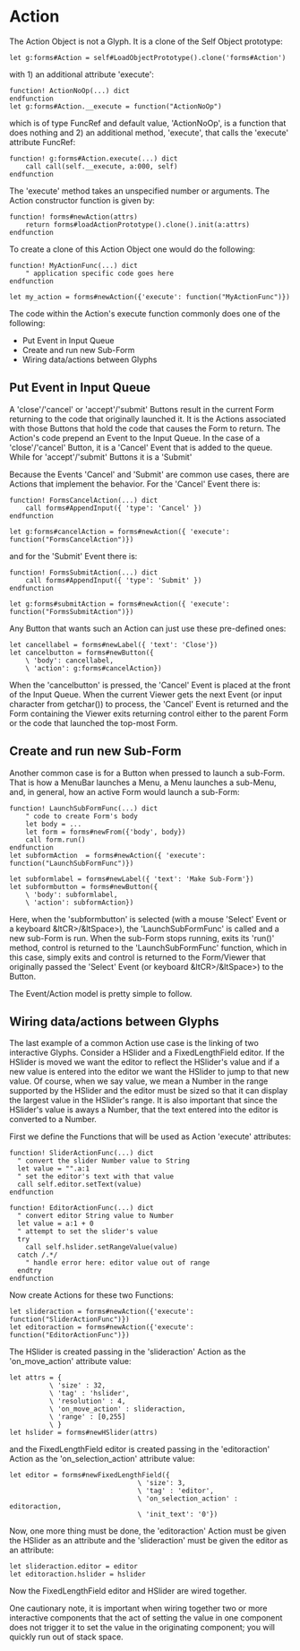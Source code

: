 # Action

The Action Object is not a Glyph. It is a clone of the Self Object
prototype:

    let g:forms#Action = self#LoadObjectPrototype().clone('forms#Action')

with 1) an additional attribute 'execute':

    function! ActionNoOp(...) dict
    endfunction
    let g:forms#Action.__execute = function("ActionNoOp")

which is of type FuncRef and default value, 'ActionNoOp', is a function
that does nothing and 2) an additional method, 'execute', that calls
the 'execute' attribute FuncRef:

    function! g:forms#Action.execute(...) dict
        call call(self.__execute, a:000, self)
    endfunction

The 'execute' method takes an unspecified number or arguments.
The Action constructor function is given by:

    function! forms#newAction(attrs)
        return forms#loadActionPrototype().clone().init(a:attrs)
    endfunction

To create a clone of this Action Object one would do the following:

    function! MyActionFunc(...) dict
        " application specific code goes here
    endfunction

    let my_action = forms#newAction({'execute': function("MyActionFunc")})

The code within the Action's execute function commonly does one of the
following:

* Put Event in Input Queue
* Create and run new Sub-Form
* Wiring data/actions between Glyphs

## Put Event in Input Queue

A 'close'/'cancel' or 'accept'/'submit' Buttons result in the current Form
returning to the code that originally launched it. It is the Actions associated
with those Buttons that hold the code that causes the Form to return.
The Action's code prepend an Event to the Input Queue. In the case of
a 'close'/'cancel' Button, it is a 'Cancel' Event that is added to the queue.
While for 'accept'/'submit' Buttons it is a 'Submit'

Because the Events 'Cancel' and 'Submit' are common use cases, there are
Actions that implement the behavior. For the 'Cancel' Event there is:

    function! FormsCancelAction(...) dict
        call forms#AppendInput({ 'type': 'Cancel' })
    endfunction

    let g:forms#cancelAction = forms#newAction({ 'execute': function("FormsCancelAction")})

and for the 'Submit' Event there is:

    function! FormsSubmitAction(...) dict
        call forms#AppendInput({ 'type': 'Submit' })
    endfunction

    let g:forms#submitAction = forms#newAction({ 'execute': function("FormsSubmitAction")})

Any Button that wants such an Action can just use these pre-defined ones:

    let cancellabel = forms#newLabel({ 'text': 'Close'})
    let cancelbutton = forms#newButton({
        \ 'body': cancellabel, 
        \ 'action': g:forms#cancelAction})

When the 'cancelbutton' is pressed, the 'Cancel' Event is placed at the
front of the Input Queue. When the current Viewer gets the next Event
(or input character from getchar()) to process, the 'Cancel' Event
is returned and the Form containing the Viewer exits returning control 
either to the parent Form or the code that launched the top-most Form.

## Create and run new Sub-Form

Another common case is for a Button when pressed to launch a sub-Form.
That is how a MenuBar launches a Menu, a Menu launches a sub-Menu, and,
in general, how an active Form would launch a sub-Form:

    function! LaunchSubFormFunc(...) dict
        " code to create Form's body
        let body = ...
        let form = forms#newFrom({'body', body})
        call form.run()
    endfunction
    let subformAction  = forms#newAction({ 'execute': function("LaunchSubFormFunc")})

    let subformlabel = forms#newLabel({ 'text': 'Make Sub-Form'})
    let subformbutton = forms#newButton({
        \ 'body': subformlabel, 
        \ 'action': subformAction})

Here, when the 'subformbutton' is selected (with a mouse 'Select' Event or
a keyboard &ltCR>/&ltSpace>), the 'LaunchSubFormFunc' is called
and a new sub-Form is run. When the sub-Form stops running, exits its 'run()'
method, control is returned to the 'LaunchSubFormFunc' function, which in 
this case, simply exits and control is returned to the Form/Viewer that
originally passed the 'Select' Event (or keyboard &ltCR>/&ltSpace>) to the Button.

The Event/Action model is pretty simple to follow.

## Wiring data/actions between Glyphs

The last example of a common Action use case is the linking of two interactive
Glyphs. Consider a HSlider and a FixedLengthField editor. If the HSlider is
moved we want the editor to reflect the HSlider's value and if a new value
is entered into the editor we want the HSlider to jump to that new value.
Of course, when we say value, we mean a Number in the range supported by
the HSlider and the editor must be sized so that it can display the largest
value in the HSlider's range. It is also important that since the HSlider's
value is aways a Number, that the text entered into the editor is converted
to a Number.

First we define the Functions that will be used as Action 'execute'
attributes:

    function! SliderActionFunc(...) dict
      " convert the slider Number value to String
      let value = "".a:1
      " set the editor's text with that value
      call self.editor.setText(value)
    endfunction

    function! EditorActionFunc(...) dict
      " convert editor String value to Number
      let value = a:1 + 0
      " attempt to set the slider's value
      try
        call self.hslider.setRangeValue(value)
      catch /.*/
        " handle error here: editor value out of range
      endtry
    endfunction

Now create Actions for these two Functions:

    let slideraction = forms#newAction({'execute': function("SliderActionFunc")})
    let editoraction = forms#newAction({'execute': function("EditorActionFunc")})


The HSlider is created passing in the 'slideraction' Action as 
the 'on_move_action' attribute value:

    let attrs = {
              \ 'size' : 32,
              \ 'tag' : 'hslider',
              \ 'resolution' : 4,
              \ 'on_move_action' : slideraction,
              \ 'range' : [0,255]
              \ }
    let hslider = forms#newHSlider(attrs)

and the FixedLengthField editor is created passing in the 'editoraction'
Action as the 'on_selection_action' attribute value:

    let editor = forms#newFixedLengthField({
                                    \ 'size': 3,
                                    \ 'tag' : 'editor',
                                    \ 'on_selection_action' : editoraction,
                                    \ 'init_text': '0'})

Now, one more thing must be done, the 'editoraction' Action must be given
the HSlider as an attribute and the 'slideraction' must be given the
editor as an attribute:

    let slideraction.editor = editor
    let editoraction.hslider = hslider

Now the FixedLengthField editor and HSlider are wired together.

One cautionary note, it is important when wiring together two or more
interactive components that the act of setting the value in one component
does not trigger it to set the value in the originating component; you
will quickly run out of stack space.

